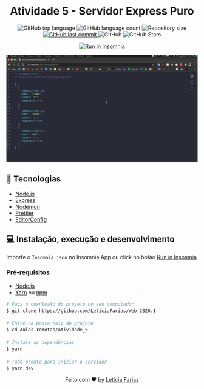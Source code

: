 <h1 align="center">
  Atividade 5 - Servidor Express Puro
</h1>


<p align="center">
  <img alt="GitHub top language" src="https://img.shields.io/github/languages/top/leticiafarias/web-2020.1">
  
  <img alt="GitHub language count" src="https://img.shields.io/github/languages/count/leticiafarias/web-2020.1">
  
  <img alt="Repository size" src="https://img.shields.io/github/repo-size/leticiafarias/web-2020.1">
  
  <a href="https://github.com/LeticiaFarias/Web-2020.1/commits/master">
    <img alt="GitHub last commit" src="https://img.shields.io/github/last-commit/leticiafarias/web-2020.1">
  </a>
  
  <img alt="GitHub" src="https://img.shields.io/github/license/leticiafarias/web-2020.1">

  <img alt="GitHub Stars" src="https://img.shields.io/github/stars/leticiafarias/web-2020.1?style=social">

</p>
<p align="center">
  <a href="https://insomnia.rest/run/?label=Atividade%205&uri=https%3A%2F%2Fraw.githubusercontent.com%2FLeticiaFarias%2Finsomnia%2Fmaster%2FInsomnia_2020-08-19.json%3Ftoken%3DAJRU63YQBGBYJZAF3OHEH7K7I3PCK" target="_blank"><img src="https://insomnia.rest/images/run.svg" alt="Run in Insomnia"></a>
</p>

![Printsreen](public/images/atividade5.png)

## 🚀 Tecnologias

-  [Node.js](https://nodejs.org/en/)
-  [Express](https://expressjs.com/pt-br/)
-  [Nodemon](https://nodemon.io/)
-  [Prettier](https://prettier.io/)
-  [EditorConfig](https://editorconfig.org/)

## 💻 Instalação, execução e desenvolvimento

Importe o `Insomnia.json` no Insomnia App ou click no botão [Run in Insomnia](#insomniaButton)

### Pré-requisitos

- [Node.js](https://nodejs.org/en/)
- [Yarn](https://classic.yarnpkg.com/) ou [npm](https://www.npmjs.com/)

```bash
# Faça o downloald do projeto no seu computador
$ git clone https://github.com/LeticiaFarias/Web-2020.1

# Entre na pasta raiz do projeto
$ cd Aulas-remotas/atividade_5

# Instale as dependências
$ yarn

# Tudo pronto para iniciar o servidor
$ yarn dev

```

<div align="center">

Feito com ❤️ by [Leticia Farias](https://www.linkedin.com/in/lettifarias/)

</div>